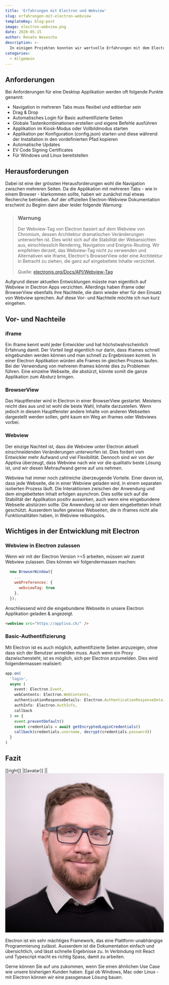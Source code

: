 ```yaml
---
title: 'Erfahrungen mit Electron und Webview'
slug: erfahrungen-mit-electron-webview
templateKey: blog-post
image: electron-webview.png
date: 2020-05-15
author: Renato Wasescha
description: >-
  In einigen Projekten konnten wir wertvolle Erfahrungen mit dem Electron Framework sammeln. In diesem Blogbeitrag gebe ich einen Überblick über meine Erkenntnisse.
categories:
  - Allgemein
---
```


## Anforderungen

Bei Anforderungen für eine Desktop Applikation werden oft folgende Punkte genannt:

- Navigation in mehreren Tabs muss flexibel und editierbar sein
- Drag & Drop
- Automatisches Login für Basic authentifizierte Seiten
- Globale Tastenkombinationen erstellen und eigene Befehle ausführen
- Applikation im Kiosk-Modus oder Vollbildmodus starten
- Applikation per Konfiguration (config.json) starten und diese während der Installation in den vordefinierten Pfad kopieren
- Automatische Updates
- EV Code Signing Certificates
- Für Windows und Linux bereitstellen

## Herausforderungen

Dabei ist eine der grössten Herausforderungen wohl die Navigation zwischen mehreren Seiten. Da die Applikation mit mehreren Tabs - wie in einem Browser - klarkommen sollte, haben wir zunächst mal etwas Recherche betrieben. Auf der offiziellen Electron-Webview Dokumentation erscheint zu Beginn dann aber leider folgende Warnung:

> ### Warnung
>
> Der Webview-Tag von Electron basiert auf dem Webview von Chromium, dessen Architektur dramatischen Veränderungen unterworfen ist. Dies wirkt sich auf die Stabilität der Webansichten aus, einschliesslich Rendering, Navigation und Ereignis-Routing. Wir empfehlen derzeit, das Webview-Tag nicht zu verwenden und Alternativen wie iframe, Electron's BrowserView oder eine Architektur in Betracht zu ziehen, die ganz auf eingebettete Inhalte verzichtet.
> <br></br>
> Quelle: [electronjs.org/Docs/API/Webview-Tag](https://www.electronjs.org/docs/api/webview-tag)

Aufgrund dieser aktuellen Entwicklungen müsste man eigentlich auf Webview in Electron Apps verzichten. Allerdings haben iframe oder BrowserView ebenfalls ihre Nachteile, die dann wieder eher für den Einsatz von Webview sprechen. Auf diese Vor- und Nachteile möchte ich nun kurz eingehen.

## Vor- und Nachteile

### iframe

Ein iframe kennt wohl jeder Entwickler und hat höchstwahrscheinlich Erfahrung damit. Der Vorteil liegt eigentlich nur darin, dass iframes schnell eingebunden werden können und man schnell zu Ergebnissen kommt. In einer Electron Applikation würden alle Frames im gleichen Prozess laufen. Bei der Verwendung von mehreren iframes könnte dies zu Problemen führen. Eine einzelne Webseite, die abstürzt, könnte somit die ganze Applikation zum Absturz bringen.

### BrowserView

Das Hauptfenster wird in Electron in einer BrowserView gestartet. Meistens reicht dies aus und ist wohl die beste Wahl, Inhalte darzustellen. Wenn jedoch in diesem Hauptfenster andere Inhalte von anderen Webseiten dargestellt werden sollen, geht kaum ein Weg an iframes oder Webviews vorbei.

### Webview

Der einzige Nachteil ist, dass die Webview unter Electron aktuell einschneidenden Veränderungen unterworfen ist. Dies fordert vom Entwickler mehr Aufwand und viel Flexibilität. Dennoch sind wir von der Apptiva überzeugt, dass Webview nach wie vor die qualitativ beste Lösung ist, und wir diesen Mehraufwand gerne auf uns nehmen.

Webview hat immer noch zahlreiche überzeugende Vorteile. Einer davon ist, dass jede Webseite, die in einer Webview geladen wird, in einem separaten isolierten Prozess läuft. Die Interaktionen zwischen der Anwendung und dem eingebetteten Inhalt erfolgen asynchron. Dies sollte sich auf die Stabilität der Applikation positiv auswirken, auch wenn eine eingebundene Webseite abstürzen sollte. Die Anwendung ist vor dem eingebetteten Inhalt geschützt. Ausserdem laufen gewisse Webseiten, die in iframes nicht alle Funktionalitäten haben, in Webview reibungslos.

## Wichtiges in der Entwicklung mit Electron

### Webview in Electron zulassen

Wenn wir mit der Electron Version >=5 arbeiten, müssen wir zuerst Webview zulassen. Dies können wir folgendermassen machen:

```javascript
  new BrowserWindow({
    ...
    webPreferences: {
      webviewTag: true
    },
  });
```

Anschliessend wird die eingebundene Webseite in unsere Electron Applikation geladen & angezeigt.

```html
<webview src="https://apptiva.ch/" />
```

### Basic-Authentifizierung

Mit Electron ist es auch möglich, authentifizierte Seiten anzuzeigen, ohne dass sich der Benutzer anmelden muss. Auch wenn ein Proxy dazwischensteht, ist es möglich, sich per Electron anzumelden. Dies wird folgendermassen realisiert:

```typescript
app.on(
  'login',
  async (
    event: Electron.Event,
    webContents: Electron.WebContents,
    authenticationResponseDetails: Electron.AuthenticationResponseDetails,
    authInfo: Electron.AuthInfo,
    callback
  ) => {
    event.preventDefault()
    const credentials = await getEncryptedLoginCredentials()
    callback(credentials.username, decrypt(credentials.password))
  }
)
```

## Fazit

[[right]]
|[[avatar]]
||![Renato Wasescha](./renato-wasescha.jpg)

Electron ist ein sehr mächtiges Framework, das eine Plattform-unabhängige Programmierung zulässt. Ausserdem ist die Dokumentation einfach und übersichtlich, und lässt schnelle Ergebnisse zu. In Verbindung mit React und Typescript macht es richtig Spass, damit zu arbeiten.

Gerne können Sie auf uns zukommen, wenn Sie einen ähnlichen Use Case wie unsere bisherigen Kunden haben. Egal ob Windows, Mac oder Linux - mit Electron können wir eine passgenaue Lösung bauen.
